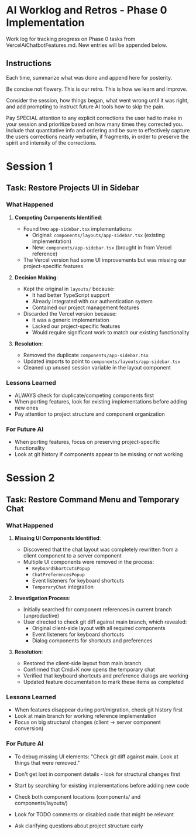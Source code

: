 # AI Worklog and Retros - Phase 0 Implementation

Work log for tracking progress on Phase 0 tasks from VercelAiChatbotFeatures.md. New entries will be appended below.

## Instructions

Each time, summarize what was done and append here for posterity.

Be concise not flowery. This is our retro. This is how we learn and improve.

Consider the session, how things began, what went wrong until it was right, and add prompting to instruct future AI tools how to skip the pain.

Pay SPECIAL attention to any explicit corrections the user had to make in your session and prioritize based on how many times they corrected you. Include that quantitative info and ordering and be sure to effectively capture the users corrections nearly verbatim, if fragments, in order to preserve the spirit and intensity of the corrections.

# Session 1

## Task: Restore Projects UI in Sidebar

### What Happened

1. **Competing Components Identified**:

   - Found two `app-sidebar.tsx` implementations:
     - Original: `components/layouts/app-sidebar.tsx` (existing implementation)
     - New: `components/app-sidebar.tsx` (brought in from Vercel reference)
   - The Vercel version had some UI improvements but was missing our project-specific features

2. **Decision Making**:

   - Kept the original in `layouts/` because:
     - It had better TypeScript support
     - Already integrated with our authentication system
     - Contained our project management features
   - Discarded the Vercel version because:
     - It was a generic implementation
     - Lacked our project-specific features
     - Would require significant work to match our existing functionality

3. **Resolution**:
   - Removed the duplicate `components/app-sidebar.tsx`
   - Updated imports to point to `components/layouts/app-sidebar.tsx`
   - Cleaned up unused session variable in the layout component

### Lessons Learned

- ALWAYS check for duplicate/competing components first
- When porting features, look for existing implementations before adding new ones
- Pay attention to project structure and component organization

### For Future AI

- When porting features, focus on preserving project-specific functionality
- Look at git history if components appear to be missing or not working

# Session 2

## Task: Restore Command Menu and Temporary Chat

### What Happened

1. **Missing UI Components Identified**:

   - Discovered that the chat layout was completely rewritten from a client component to a server component
   - Multiple UI components were removed in the process:
     - `KeyboardShortcutsPopup`
     - `ChatPreferencesPopup`
     - Event listeners for keyboard shortcuts
     - `TemporaryChat` integration

2. **Investigation Process**:

   - Initially searched for component references in current branch (unproductive)
   - User directed to check git diff against main branch, which revealed:
     - Original client-side layout with all required components
     - Event listeners for keyboard shortcuts
     - Dialog components for shortcuts and preferences

3. **Resolution**:
   - Restored the client-side layout from main branch
   - Confirmed that Cmd+K now opens the temporary chat
   - Verified that keyboard shortcuts and preference dialogs are working
   - Updated feature documentation to mark these items as completed

### Lessons Learned

- When features disappear during port/migration, check git history first
- Look at main branch for working reference implementation
- Focus on big structural changes (client → server component conversion)

### For Future AI

- To debug missing UI elements: "Check git diff against main. Look at things that were removed."
- Don't get lost in component details - look for structural changes first

- Start by searching for existing implementations before adding new code
- Check both component locations (components/ and components/layouts/)
- Look for TODO comments or disabled code that might be relevant
- Ask clarifying questions about project structure early
